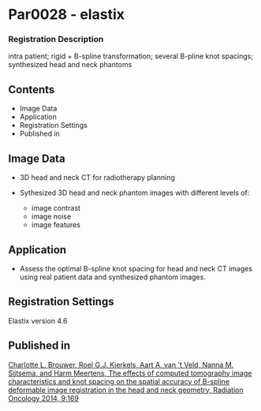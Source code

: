 # Par0028 - elastix

###  Registration Description
intra patient; rigid + B-spline transformation; several B-pline knot spacings; synthesized head and neck phantoms	

## Contents

* Image Data
* Application
* Registration Settings
* Published in

##  Image Data

* 3D head and neck CT for radiotherapy planning
* Sythesized 3D head and neck phantom images with different levels of:


    * image contrast
    * image noise
    * image features


##  Application

* Assess the optimal B-spline knot spacing for head and neck CT images using real patient data and synthesized phantom images.

##  Registration Settings

Elastix version 4.6

##  Published in

[Charlotte L. Brouwer, Roel G.J. Kierkels, Aart A. van 't Veld, Nanna M. Sijtsema, and Harm Meertens, The effects of computed tomography image characteristics and knot spacing on the spatial accuracy of B-spline deformable image registration in the head and neck geometry, Radiation Oncology 2014, 9:169 ](Brouwer_et_al._-_2014_-_The_effects_of_computed_tomography_image_characteristics_and_knot_spacing_on_the_spatial_accuracy_of_B-pline_def.pdf)
